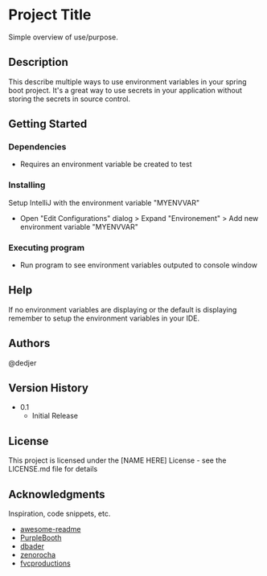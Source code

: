 # Project Title

Simple overview of use/purpose.

## Description

This describe multiple ways to use environment variables in your spring boot project.
It's a great way to use secrets in your application without storing the secrets in source control.

## Getting Started

### Dependencies

* Requires an environment variable be created to test

### Installing

Setup IntelliJ with the environment variable "MYENVVAR"
* Open "Edit Configurations" dialog > Expand "Environement" > Add new environment variable "MYENVVAR"

### Executing program

* Run program to see environment variables outputed to console window


## Help

If no environment variables are displaying or the default is displaying remember to setup the environment variables
in your IDE.

## Authors

@dedjer

## Version History

* 0.1
    * Initial Release

## License

This project is licensed under the [NAME HERE] License - see the LICENSE.md file for details

## Acknowledgments

Inspiration, code snippets, etc.
* [awesome-readme](https://github.com/matiassingers/awesome-readme)
* [PurpleBooth](https://gist.github.com/PurpleBooth/109311bb0361f32d87a2)
* [dbader](https://github.com/dbader/readme-template)
* [zenorocha](https://gist.github.com/zenorocha/4526327)
* [fvcproductions](https://gist.github.com/fvcproductions/1bfc2d4aecb01a834b46)